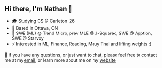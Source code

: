 ## Hi there, I'm Nathan 👋


- 🎓 Studying CS @ Carleton '26
- 🏢 Based in Ottawa, ON
- 🧰 SWE (ML) @ Trend Micro, prev MLE @ J-Squared, SWE @ Apption, SWE @ Starvoy
- ⚡ Interested in ML, Finance, Reading, Mauy Thai and lifting weights :)

📩 if you have any questions, or just want to chat, please feel free to contact me at my [email](mailto:elkhourynathan@gmail.com), or learn more about me on my [website](https://nathanelkhoury.vercel.app/)!

